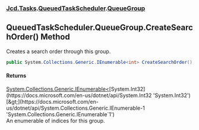 ### [Jcd.Tasks](Jcd.Tasks.md 'Jcd.Tasks').[QueuedTaskScheduler](Jcd.Tasks.QueuedTaskScheduler.md 'Jcd.Tasks.QueuedTaskScheduler').[QueueGroup](Jcd.Tasks.QueuedTaskScheduler.QueueGroup.md 'Jcd.Tasks.QueuedTaskScheduler.QueueGroup')

## QueuedTaskScheduler.QueueGroup.CreateSearchOrder() Method

Creates a search order through this group.

```csharp
public System.Collections.Generic.IEnumerable<int> CreateSearchOrder();
```

#### Returns
[System.Collections.Generic.IEnumerable&lt;](https://docs.microsoft.com/en-us/dotnet/api/System.Collections.Generic.IEnumerable-1 'System.Collections.Generic.IEnumerable`1')[System.Int32](https://docs.microsoft.com/en-us/dotnet/api/System.Int32 'System.Int32')[&gt;](https://docs.microsoft.com/en-us/dotnet/api/System.Collections.Generic.IEnumerable-1 'System.Collections.Generic.IEnumerable`1')  
An enumerable of indices for this group.